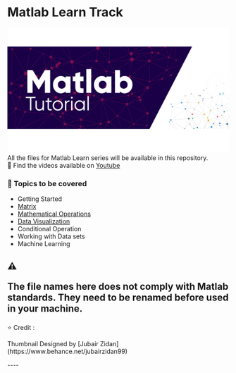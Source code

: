 # Matlab Learn Track
![Matlab Tutorial TM ; Designed by J Zidan](Assets/Slide15.PNG)
All the files for Matlab Learn series will be available in this repository. <br>
🎥 Find the videos available on [Youtube](https://www.youtube.com/playlist?list=PLZFNStB2gWcFqqNk8KSL69mY5y4Hl7g5Q)

### :scroll: Topics to be covered
* Getting Started
* [Matrix](https://github.com/Iftu119/Matlab-Learn-Track/tree/main/1.Handling%20Matrix)
* [Mathematical Operations](https://github.com/Iftu119/Matlab-Learn-Track/tree/main/2.Mathematical%20Operations)
* [Data Visualization](https://github.com/Iftu119/Matlab-Learn-Track/tree/main/3.%20Data%20Visualization)
* Conditional Operation
* Working with Data sets
* Machine Learning

⚠️ <p>The file names here does not comply with Matlab standards. They need to be renamed before used in your machine.</p>
---
⭐ Credit : <br>
<p>Thumbnail Designed by [Jubair Zidan](https://www.behance.net/jubairzidan99)</p>
----
